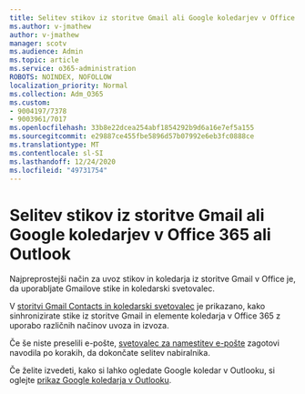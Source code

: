 ```yaml
---
title: Selitev stikov iz storitve Gmail ali Google koledarjev v Office 365 ali Outlook
ms.author: v-jmathew
author: v-jmathew
manager: scotv
ms.audience: Admin
ms.topic: article
ms.service: o365-administration
ROBOTS: NOINDEX, NOFOLLOW
localization_priority: Normal
ms.collection: Adm_O365
ms.custom:
- 9004197/7378
- 9003961/7017
ms.openlocfilehash: 33b8e22dcea254abf1854292b9d6a16e7ef5a155
ms.sourcegitcommit: e29887ce455fbe5896d57b07992e6eb3fc0888ce
ms.translationtype: MT
ms.contentlocale: sl-SI
ms.lasthandoff: 12/24/2020
ms.locfileid: "49731754"
---
```

# <a name="migrate-gmail-contacts-or-google-calendars-to-office-365-or-outlook"></a>Selitev stikov iz storitve Gmail ali Google koledarjev v Office 365 ali Outlook

Najpreprostejši način za uvoz stikov in koledarja iz storitve Gmail v Office je, da uporabljate Gmailove stike in koledarski svetovalec.

V [storitvi Gmail Contacts in koledarski svetovalec](https://go.microsoft.com/fwlink/?linkid=2134386) je prikazano, kako sinhronizirate stike iz storitve Gmail in elemente koledarja v Office 365 z uporabo različnih načinov uvoza in izvoza.

Če še niste preselili e-pošte, [svetovalec za namestitev e-pošte](https://go.microsoft.com/fwlink/?linkid=2133951) zagotovi navodila po korakih, da dokončate selitev nabiralnika.

Če želite izvedeti, kako si lahko ogledate Google koledar v Outlooku, si oglejte [prikaz Google koledarja v Outlooku](https://go.microsoft.com/fwlink/?linkid=2083939).
